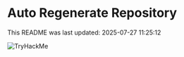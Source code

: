 # Auto Regenerate Repository

This README was last updated: 2025-07-27 11:25:12

 ![TryHackMe](https://tryhackme.com/badge/533634)